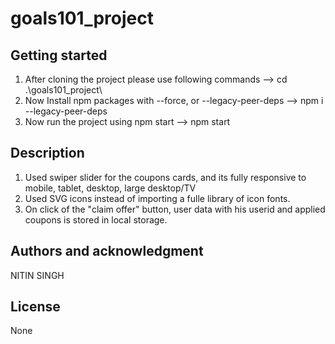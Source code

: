 # goals101_project

## Getting started

1. After cloning the project please use following commands
   --> cd .\goals101_project\
2. Now Install npm packages with --force, or --legacy-peer-deps
   --> npm i --legacy-peer-deps
3. Now run the project using npm start
   --> npm start

## Description

1. Used swiper slider for the coupons cards, and its fully responsive to mobile, tablet, desktop, large desktop/TV
2. Used SVG icons instead of importing a fulle library of icon fonts.
3. On click of the "claim offer" button, user data with his userid and applied coupons is stored in local storage.

## Authors and acknowledgment

NITIN SINGH

## License

None

